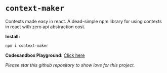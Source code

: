 # `context-maker`

Contexts made easy in react. A dead-simple npm library for using contexts in react with zero api abstraction cost.

**Install:**

```bash
npm i context-maker
```

**Codesandbox Playground:** [Click here](https://codesandbox.io/s/usecontext-genericway-eg-4-most-simple-builtin-usestate-forked-for-library-0f9l7v?file=/src/lib.js:0-560)

*Please star this github repository to show love for this project.*
